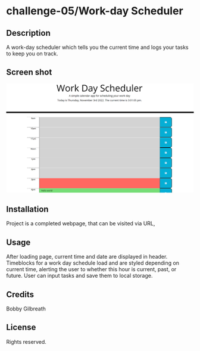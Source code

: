 # challenge-05/Work-day Scheduler
## Description

A work-day scheduler which tells you the current time and logs your tasks to keep you on track.

## Screen shot

![Screen shot](/assets/README-screenshot.png)

## Installation

Project is a completed webpage, that can be visited via URL, 

## Usage

After loading page, current time and date are displayed in header. Timeblocks for a work day schedule load and are styled depending on current time, alerting the user to whether this hour is current, past, or future. User can input tasks and save them to local storage.

## Credits

Bobby Gilbreath

## License

Rights reserved.